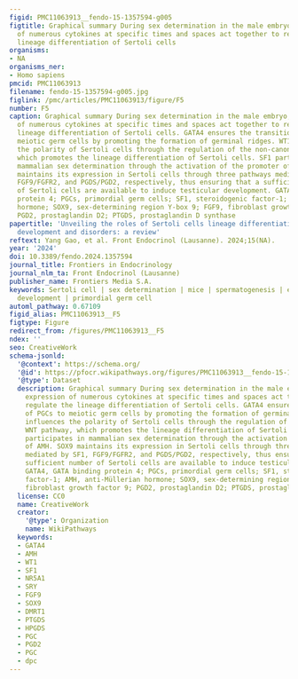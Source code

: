 ```yaml
---
figid: PMC11063913__fendo-15-1357594-g005
figtitle: Graphical summary During sex determination in the male embryo, the expression
  of numerous cytokines at specific times and spaces act together to regulate the
  lineage differentiation of Sertoli cells
organisms:
- NA
organisms_ner:
- Homo sapiens
pmcid: PMC11063913
filename: fendo-15-1357594-g005.jpg
figlink: /pmc/articles/PMC11063913/figure/F5
number: F5
caption: Graphical summary During sex determination in the male embryo, the expression
  of numerous cytokines at specific times and spaces act together to regulate the
  lineage differentiation of Sertoli cells. GATA4 ensures the transition of PGCs to
  meiotic germ cells by promoting the formation of germinal ridges. WT1 influences
  the polarity of Sertoli cells through the regulation of the non-canonical WNT pathway,
  which promotes the lineage differentiation of Sertoli cells. SF1 participates in
  mammalian sex determination through the activation of the promoter of AMH. SOX9
  maintains its expression in Sertoli cells through three pathways mediated by SF1,
  FGF9/FGFR2, and PGDS/PGD2, respectively, thus ensuring that a sufficient number
  of Sertoli cells are available to induce testicular development. GATA4, GATA binding
  protein 4; PGCs, primordial germ cells; SF1, steroidogenic factor-1; AMH, anti-Müllerian
  hormone; SOX9, sex-determining region Y-box 9; FGF9, fibroblast growth factor 9;
  PGD2, prostaglandin D2; PTGDS, prostaglandin D synthase
papertitle: 'Unveiling the roles of Sertoli cells lineage differentiation in reproductive
  development and disorders: a review'
reftext: Yang Gao, et al. Front Endocrinol (Lausanne). 2024;15(NA).
year: '2024'
doi: 10.3389/fendo.2024.1357594
journal_title: Frontiers in Endocrinology
journal_nlm_ta: Front Endocrinol (Lausanne)
publisher_name: Frontiers Media S.A.
keywords: Sertoli cell | sex determination | mice | spermatogenesis | embryonic cell
  development | primordial germ cell
automl_pathway: 0.67109
figid_alias: PMC11063913__F5
figtype: Figure
redirect_from: /figures/PMC11063913__F5
ndex: ''
seo: CreativeWork
schema-jsonld:
  '@context': https://schema.org/
  '@id': https://pfocr.wikipathways.org/figures/PMC11063913__fendo-15-1357594-g005.html
  '@type': Dataset
  description: Graphical summary During sex determination in the male embryo, the
    expression of numerous cytokines at specific times and spaces act together to
    regulate the lineage differentiation of Sertoli cells. GATA4 ensures the transition
    of PGCs to meiotic germ cells by promoting the formation of germinal ridges. WT1
    influences the polarity of Sertoli cells through the regulation of the non-canonical
    WNT pathway, which promotes the lineage differentiation of Sertoli cells. SF1
    participates in mammalian sex determination through the activation of the promoter
    of AMH. SOX9 maintains its expression in Sertoli cells through three pathways
    mediated by SF1, FGF9/FGFR2, and PGDS/PGD2, respectively, thus ensuring that a
    sufficient number of Sertoli cells are available to induce testicular development.
    GATA4, GATA binding protein 4; PGCs, primordial germ cells; SF1, steroidogenic
    factor-1; AMH, anti-Müllerian hormone; SOX9, sex-determining region Y-box 9; FGF9,
    fibroblast growth factor 9; PGD2, prostaglandin D2; PTGDS, prostaglandin D synthase
  license: CC0
  name: CreativeWork
  creator:
    '@type': Organization
    name: WikiPathways
  keywords:
  - GATA4
  - AMH
  - WT1
  - SF1
  - NR5A1
  - SRY
  - FGF9
  - SOX9
  - DMRT1
  - PTGDS
  - HPGDS
  - PGC
  - PGD2
  - PGC
  - dpc
---
```

